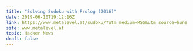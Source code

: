 ```yaml
---
title: "Solving Sudoku with Prolog (2016)"
date: 2019-06-10T19:12:16Z
link: https://www.metalevel.at/sudoku/?utm_medium=RSS&utm_source=hune
site: www.metalevel.at
topic: Hacker News
draft: false
---
```


